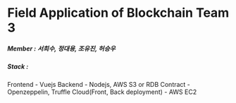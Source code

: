 # Field Application of Blockchain Team 3

##### Member : 서희수, 정대용, 조유진, 허승우


##### Stack : 

Frontend - Vuejs
Backend - Nodejs, AWS S3 or RDB
Contract - Openzeppelin, Truffle
Cloud(Front, Back deployment) - AWS EC2 
